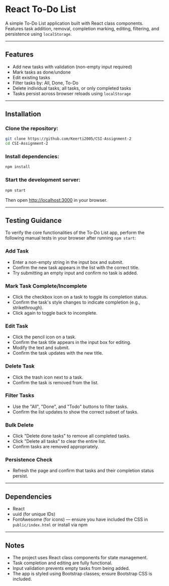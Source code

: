 # React To-Do List

A simple To-Do List application built with React class components.  
Features task addition, removal, completion marking, editing, filtering, and persistence using `localStorage`.

---

## Features

- Add new tasks with validation (non-empty input required)
- Mark tasks as done/undone
- Edit existing tasks
- Filter tasks by: All, Done, To-Do
- Delete individual tasks, all tasks, or only completed tasks
- Tasks persist across browser reloads using `localStorage`

---

## Installation

### Clone the repository:
```bash
git clone https://github.com/Keerti2005/CSI-Assignment-2
cd CSI-Assignment-2
```

### Install dependencies:
```bash
npm install
```

### Start the development server:
```bash
npm start
```

Then open [http://localhost:3000](http://localhost:3000) in your browser.

---

## Testing Guidance

To verify the core functionalities of the To-Do List app, perform the following manual tests in your browser after running `npm start`:

### Add Task
- Enter a non-empty string in the input box and submit.
- Confirm the new task appears in the list with the correct title.
- Try submitting an empty input and confirm no task is added.

### Mark Task Complete/Incomplete
- Click the checkbox icon on a task to toggle its completion status.
- Confirm the task's style changes to indicate completion (e.g., strikethrough).
- Click again to toggle back to incomplete.

### Edit Task
- Click the pencil icon on a task.
- Confirm the task title appears in the input box for editing.
- Modify the text and submit.
- Confirm the task updates with the new title.

### Delete Task
- Click the trash icon next to a task.
- Confirm the task is removed from the list.

### Filter Tasks
- Use the "All", "Done", and "Todo" buttons to filter tasks.
- Confirm the list updates to show the correct subset of tasks.

### Bulk Delete
- Click "Delete done tasks" to remove all completed tasks.
- Click "Delete all tasks" to clear the entire list.
- Confirm tasks are removed appropriately.

### Persistence Check
- Refresh the page and confirm that tasks and their completion status persist.

---

## Dependencies

- React
- uuid (for unique IDs)
- FontAwesome (for icons) — ensure you have included the CSS in `public/index.html` or install via npm

---

## Notes

- The project uses React class components for state management.
- Task completion and editing are fully functional.
- Input validation prevents empty tasks from being added.
- The app is styled using Bootstrap classes; ensure Bootstrap CSS is included.
